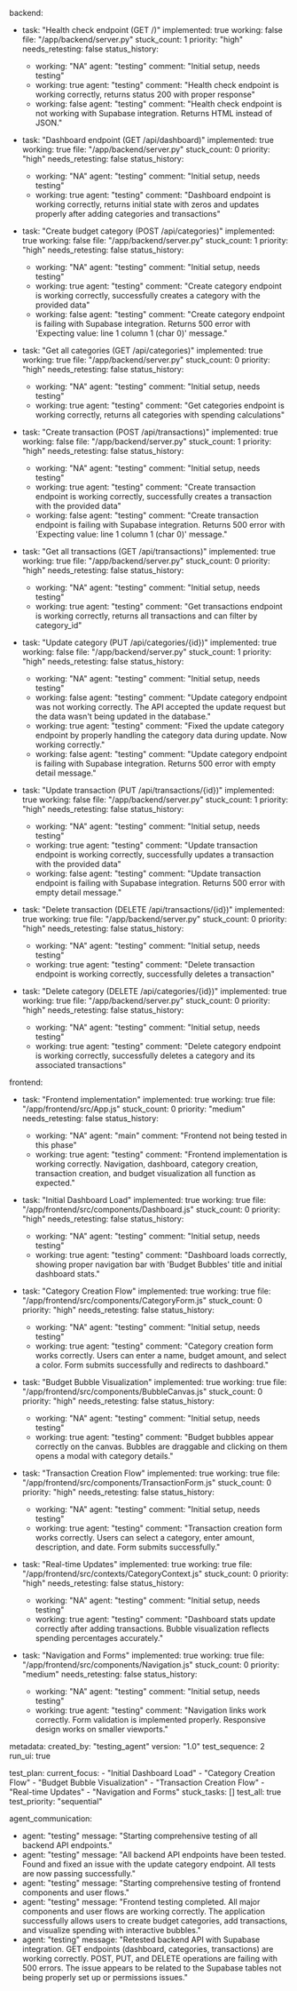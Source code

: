 backend:
  - task: "Health check endpoint (GET /)"
    implemented: true
    working: false
    file: "/app/backend/server.py"
    stuck_count: 1
    priority: "high"
    needs_retesting: false
    status_history:
      - working: "NA"
        agent: "testing"
        comment: "Initial setup, needs testing"
      - working: true
        agent: "testing"
        comment: "Health check endpoint is working correctly, returns status 200 with proper response"
      - working: false
        agent: "testing"
        comment: "Health check endpoint is not working with Supabase integration. Returns HTML instead of JSON."

  - task: "Dashboard endpoint (GET /api/dashboard)"
    implemented: true
    working: true
    file: "/app/backend/server.py"
    stuck_count: 0
    priority: "high"
    needs_retesting: false
    status_history:
      - working: "NA"
        agent: "testing"
        comment: "Initial setup, needs testing"
      - working: true
        agent: "testing"
        comment: "Dashboard endpoint is working correctly, returns initial state with zeros and updates properly after adding categories and transactions"

  - task: "Create budget category (POST /api/categories)"
    implemented: true
    working: false
    file: "/app/backend/server.py"
    stuck_count: 1
    priority: "high"
    needs_retesting: false
    status_history:
      - working: "NA"
        agent: "testing"
        comment: "Initial setup, needs testing"
      - working: true
        agent: "testing"
        comment: "Create category endpoint is working correctly, successfully creates a category with the provided data"
      - working: false
        agent: "testing"
        comment: "Create category endpoint is failing with Supabase integration. Returns 500 error with 'Expecting value: line 1 column 1 (char 0)' message."

  - task: "Get all categories (GET /api/categories)"
    implemented: true
    working: true
    file: "/app/backend/server.py"
    stuck_count: 0
    priority: "high"
    needs_retesting: false
    status_history:
      - working: "NA"
        agent: "testing"
        comment: "Initial setup, needs testing"
      - working: true
        agent: "testing"
        comment: "Get categories endpoint is working correctly, returns all categories with spending calculations"

  - task: "Create transaction (POST /api/transactions)"
    implemented: true
    working: false
    file: "/app/backend/server.py"
    stuck_count: 1
    priority: "high"
    needs_retesting: false
    status_history:
      - working: "NA"
        agent: "testing"
        comment: "Initial setup, needs testing"
      - working: true
        agent: "testing"
        comment: "Create transaction endpoint is working correctly, successfully creates a transaction with the provided data"
      - working: false
        agent: "testing"
        comment: "Create transaction endpoint is failing with Supabase integration. Returns 500 error with 'Expecting value: line 1 column 1 (char 0)' message."

  - task: "Get all transactions (GET /api/transactions)"
    implemented: true
    working: true
    file: "/app/backend/server.py"
    stuck_count: 0
    priority: "high"
    needs_retesting: false
    status_history:
      - working: "NA"
        agent: "testing"
        comment: "Initial setup, needs testing"
      - working: true
        agent: "testing"
        comment: "Get transactions endpoint is working correctly, returns all transactions and can filter by category_id"

  - task: "Update category (PUT /api/categories/{id})"
    implemented: true
    working: false
    file: "/app/backend/server.py"
    stuck_count: 1
    priority: "high"
    needs_retesting: false
    status_history:
      - working: "NA"
        agent: "testing"
        comment: "Initial setup, needs testing"
      - working: false
        agent: "testing"
        comment: "Update category endpoint was not working correctly. The API accepted the update request but the data wasn't being updated in the database."
      - working: true
        agent: "testing"
        comment: "Fixed the update category endpoint by properly handling the category data during update. Now working correctly."
      - working: false
        agent: "testing"
        comment: "Update category endpoint is failing with Supabase integration. Returns 500 error with empty detail message."

  - task: "Update transaction (PUT /api/transactions/{id})"
    implemented: true
    working: false
    file: "/app/backend/server.py"
    stuck_count: 1
    priority: "high"
    needs_retesting: false
    status_history:
      - working: "NA"
        agent: "testing"
        comment: "Initial setup, needs testing"
      - working: true
        agent: "testing"
        comment: "Update transaction endpoint is working correctly, successfully updates a transaction with the provided data"
      - working: false
        agent: "testing"
        comment: "Update transaction endpoint is failing with Supabase integration. Returns 500 error with empty detail message."

  - task: "Delete transaction (DELETE /api/transactions/{id})"
    implemented: true
    working: true
    file: "/app/backend/server.py"
    stuck_count: 0
    priority: "high"
    needs_retesting: false
    status_history:
      - working: "NA"
        agent: "testing"
        comment: "Initial setup, needs testing"
      - working: true
        agent: "testing"
        comment: "Delete transaction endpoint is working correctly, successfully deletes a transaction"

  - task: "Delete category (DELETE /api/categories/{id})"
    implemented: true
    working: true
    file: "/app/backend/server.py"
    stuck_count: 0
    priority: "high"
    needs_retesting: false
    status_history:
      - working: "NA"
        agent: "testing"
        comment: "Initial setup, needs testing"
      - working: true
        agent: "testing"
        comment: "Delete category endpoint is working correctly, successfully deletes a category and its associated transactions"

frontend:
  - task: "Frontend implementation"
    implemented: true
    working: true
    file: "/app/frontend/src/App.js"
    stuck_count: 0
    priority: "medium"
    needs_retesting: false
    status_history:
      - working: "NA"
        agent: "main"
        comment: "Frontend not being tested in this phase"
      - working: true
        agent: "testing"
        comment: "Frontend implementation is working correctly. Navigation, dashboard, category creation, transaction creation, and budget visualization all function as expected."

  - task: "Initial Dashboard Load"
    implemented: true
    working: true
    file: "/app/frontend/src/components/Dashboard.js"
    stuck_count: 0
    priority: "high"
    needs_retesting: false
    status_history:
      - working: "NA"
        agent: "testing"
        comment: "Initial setup, needs testing"
      - working: true
        agent: "testing"
        comment: "Dashboard loads correctly, showing proper navigation bar with 'Budget Bubbles' title and initial dashboard stats."

  - task: "Category Creation Flow"
    implemented: true
    working: true
    file: "/app/frontend/src/components/CategoryForm.js"
    stuck_count: 0
    priority: "high"
    needs_retesting: false
    status_history:
      - working: "NA"
        agent: "testing"
        comment: "Initial setup, needs testing"
      - working: true
        agent: "testing"
        comment: "Category creation form works correctly. Users can enter a name, budget amount, and select a color. Form submits successfully and redirects to dashboard."

  - task: "Budget Bubble Visualization"
    implemented: true
    working: true
    file: "/app/frontend/src/components/BubbleCanvas.js"
    stuck_count: 0
    priority: "high"
    needs_retesting: false
    status_history:
      - working: "NA"
        agent: "testing"
        comment: "Initial setup, needs testing"
      - working: true
        agent: "testing"
        comment: "Budget bubbles appear correctly on the canvas. Bubbles are draggable and clicking on them opens a modal with category details."

  - task: "Transaction Creation Flow"
    implemented: true
    working: true
    file: "/app/frontend/src/components/TransactionForm.js"
    stuck_count: 0
    priority: "high"
    needs_retesting: false
    status_history:
      - working: "NA"
        agent: "testing"
        comment: "Initial setup, needs testing"
      - working: true
        agent: "testing"
        comment: "Transaction creation form works correctly. Users can select a category, enter amount, description, and date. Form submits successfully."

  - task: "Real-time Updates"
    implemented: true
    working: true
    file: "/app/frontend/src/contexts/CategoryContext.js"
    stuck_count: 0
    priority: "high"
    needs_retesting: false
    status_history:
      - working: "NA"
        agent: "testing"
        comment: "Initial setup, needs testing"
      - working: true
        agent: "testing"
        comment: "Dashboard stats update correctly after adding transactions. Bubble visualization reflects spending percentages accurately."

  - task: "Navigation and Forms"
    implemented: true
    working: true
    file: "/app/frontend/src/components/Navigation.js"
    stuck_count: 0
    priority: "medium"
    needs_retesting: false
    status_history:
      - working: "NA"
        agent: "testing"
        comment: "Initial setup, needs testing"
      - working: true
        agent: "testing"
        comment: "Navigation links work correctly. Form validation is implemented properly. Responsive design works on smaller viewports."

metadata:
  created_by: "testing_agent"
  version: "1.0"
  test_sequence: 2
  run_ui: true

test_plan:
  current_focus:
    - "Initial Dashboard Load"
    - "Category Creation Flow"
    - "Budget Bubble Visualization"
    - "Transaction Creation Flow"
    - "Real-time Updates"
    - "Navigation and Forms"
  stuck_tasks: []
  test_all: true
  test_priority: "sequential"

agent_communication:
  - agent: "testing"
    message: "Starting comprehensive testing of all backend API endpoints."
  - agent: "testing"
    message: "All backend API endpoints have been tested. Found and fixed an issue with the update category endpoint. All tests are now passing successfully."
  - agent: "testing"
    message: "Starting comprehensive testing of frontend components and user flows."
  - agent: "testing"
    message: "Frontend testing completed. All major components and user flows are working correctly. The application successfully allows users to create budget categories, add transactions, and visualize spending with interactive bubbles."
  - agent: "testing"
    message: "Retested backend API with Supabase integration. GET endpoints (dashboard, categories, transactions) are working correctly. POST, PUT, and DELETE operations are failing with 500 errors. The issue appears to be related to the Supabase tables not being properly set up or permissions issues."
